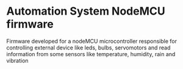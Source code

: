 # Automation System NodeMCU firmware

Firmware developed for a nodeMCU microcontroller responsible for controlling external device like leds, bulbs, servomotors and read information from some sensors like temperature, humidity, rain and vibration
